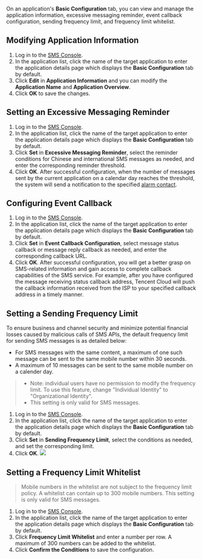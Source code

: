 On an application's **Basic Configuration** tab, you can view and manage the application information, excessive messaging reminder, event callback configuration, sending frequency limit, and frequency limit whitelist.



## Modifying Application Information
1. Log in to the [SMS Console](https://console.cloud.tencent.com/sms).
2. In the application list, click the name of the target application to enter the application details page which displays the **Basic Configuration** tab by default.
3. Click **Edit** in **Application Information** and you can modify the **Application Name** and **Application Overview**.
4. Click **OK** to save the changes.


## Setting an Excessive Messaging Reminder
1. Log in to the [SMS Console](https://console.cloud.tencent.com/sms).
2. In the application list, click the name of the target application to enter the application details page which displays the **Basic Configuration** tab by default.
3. Click **Set** in **Excessive Messaging Reminder**, select the reminder conditions for Chinese and international SMS messages as needed, and enter the corresponding reminder threshold.
4. Click **OK**.
    After successful configuration, when the number of messages sent by the current application on a calendar day reaches the threshold, the system will send a notification to the specified [alarm contact](https://intl.cloud.tencent.com/document/product/382/32356).


## Configuring Event Callback
1. Log in to the [SMS Console](https://console.cloud.tencent.com/sms).
2. In the application list, click the name of the target application to enter the application details page which displays the **Basic Configuration** tab by default.
3. Click **Set** in **Event Callback Configuration**, select message status callback or message reply callback as needed, and enter the corresponding callback URL.
4. Click **OK**.
 After successful configuration, you will get a better grasp on SMS-related information and gain access to complete callback capabilities of the SMS service. For example, after you have configured the message receiving status callback address, Tencent Cloud will push the callback information received from the ISP to your specified callback address in a timely manner.

## Setting a Sending Frequency Limit
To ensure business and channel security and minimize potential financial losses caused by malicious calls of SMS APIs, the default frequency limit for sending SMS messages is as detailed below:
- For SMS messages with the same content, a maximum of one such message can be sent to the same mobile number within 30 seconds.
- A maximum of 10 messages can be sent to the same mobile number on a calender day.

>- Note: individual users have no permission to modify the frequency limit. To use this feature, change "Individual Identity" to "Organizational Identity".
>- This setting is only valid for SMS messages.

1. Log in to the [SMS Console](https://console.cloud.tencent.com/sms).
2. In the application list, click the name of the target application to enter the application details page which displays the **Basic Configuration** tab by default.
3. Click **Set** in **Sending Frequency Limit**, select the conditions as needed, and set the corresponding limit.
4. Click **OK**.
 ![](https://main.qcloudimg.com/raw/022ad62ddcdfb13be03a61973d1de770.png)

## Setting a Frequency Limit Whitelist
> Mobile numbers in the whitelist are not subject to the frequency limit policy. A whitelist can contain up to 300 mobile numbers. This setting is only valid for SMS messages.

1. Log in to the [SMS Console](https://console.cloud.tencent.com/sms).
2. In the application list, click the name of the target application to enter the application details page which displays the **Basic Configuration** tab by default.
3. Click **Frequency Limit Whitelist** and enter a number per row. A maximum of 300 numbers can be added to the whitelist.
4. Click **Confirm the Conditions** to save the configuration.


